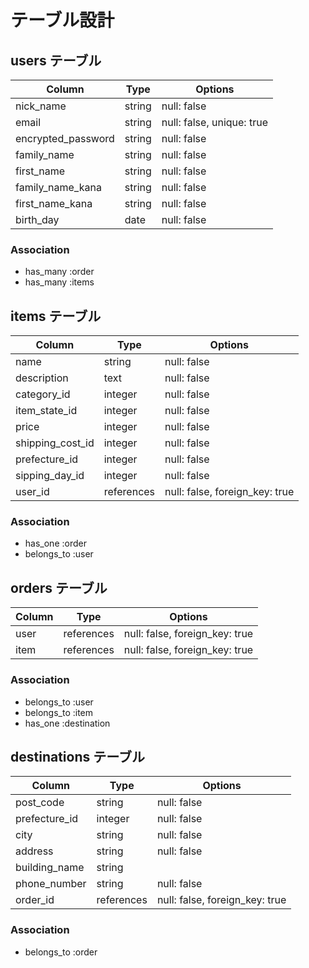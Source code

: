 # テーブル設計

## users テーブル

| Column             | Type   | Options                   |
| ------------------ | ------ | ------------------------- |
| nick_name          | string | null: false               |
| email              | string | null: false, unique: true |
| encrypted_password | string | null: false               |
| family_name        | string | null: false               |
| first_name         | string | null: false               |
| family_name_kana   | string | null: false               |
| first_name_kana    | string | null: false               |
| birth_day          | date   | null: false               |

### Association
- has_many :order
- has_many :items

## items テーブル

| Column           | Type       | Options                        |
| ---------------- | ---------- | ------------------------------ |
| name             | string     | null: false                    |
| description      | text       | null: false                    |
| category_id      | integer    | null: false                    |
| item_state_id    | integer    | null: false                    |
| price            | integer    | null: false                    |
| shipping_cost_id | integer    | null: false                    |
| prefecture_id    | integer    | null: false                    |
| sipping_day_id   | integer    | null: false                    |
| user_id          | references | null: false, foreign_key: true |

### Association
- has_one :order 
- belongs_to :user

## orders テーブル

| Column | Type       | Options                        |
| ------ | ---------- | ------------------------------ |
| user   | references | null: false, foreign_key: true |
| item   | references | null: false, foreign_key: true |

### Association

- belongs_to :user
- belongs_to :item
- has_one :destination

## destinations テーブル

| Column        | Type       | Options                        |
| ------------  | ---------- | ------------------------------ |
| post_code     | string     | null: false                    |
| prefecture_id | integer    | null: false                    |
| city          | string     | null: false                    |
| address       | string     | null: false                    |
| building_name | string     |                                |
| phone_number  | string     | null: false                    |
| order_id      | references | null: false, foreign_key: true |

### Association

- belongs_to :order